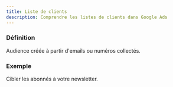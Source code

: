 ```yaml
---
title: Liste de clients
description: Comprendre les listes de clients dans Google Ads
---
```


### Définition
Audience créée à partir d'emails ou numéros collectés.

### Exemple
Cibler les abonnés à votre newsletter.